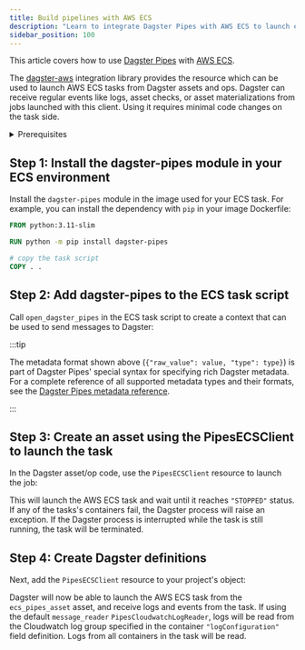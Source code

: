 ```yaml
---
title: Build pipelines with AWS ECS
description: "Learn to integrate Dagster Pipes with AWS ECS to launch external code from Dagster assets."
sidebar_position: 100
---
```


This article covers how to use [Dagster Pipes](/guides/build/external-pipelines/) with [AWS ECS](https://aws.amazon.com/ecs/).

The [dagster-aws](/api/libraries/dagster-aws) integration library provides the <PyObject section="libraries" object="pipes.PipesECSClient" module="dagster_aws" /> resource which can be used to launch AWS ECS tasks from Dagster assets and ops. Dagster can receive regular events like logs, asset checks, or asset materializations from jobs launched with this client. Using it requires minimal code changes on the task side.

<details>
  <summary>Prerequisites</summary>

    - **In the Dagster environment**, you'll need to:

    - Install the following packages:

        ```shell
        pip install dagster dagster-webserver dagster-aws
        ```

        Refer to the [Dagster installation guide](/getting-started/installation) for more info.

    - **Configure AWS authentication credentials.** If you don't have this set up already, refer to the [boto3 quickstart](https://boto3.amazonaws.com/v1/documentation/api/latest/guide/quickstart.html).

    - **In AWS**, you'll need:

    - An existing AWS account
    - An AWS ECS task. To receive logs and events from a task container, it must have `"logDriver"` set to `"awslogs"` in `"logConfiguration"`.

</details>


## Step 1: Install the dagster-pipes module in your ECS environment

Install the `dagster-pipes` module in the image used for your ECS task. For example, you can install the dependency with `pip` in your image Dockerfile:

```Dockerfile
FROM python:3.11-slim

RUN python -m pip install dagster-pipes

# copy the task script
COPY . .
```

## Step 2: Add dagster-pipes to the ECS task script

Call `open_dagster_pipes` in the ECS task script to create a context that can be used to send messages to Dagster:

<CodeExample path="docs_snippets/docs_snippets/guides/dagster/dagster_pipes/ecs/task.py" />

:::tip

The metadata format shown above (`{"raw_value": value, "type": type}`) is part of Dagster Pipes' special syntax for specifying rich Dagster metadata. For a complete reference of all supported metadata types and their formats, see the [Dagster Pipes metadata reference](/guides/build/external-pipelines/using-dagster-pipes/reference#passing-rich-metadata-to-dagster).

:::

## Step 3: Create an asset using the PipesECSClient to launch the task

In the Dagster asset/op code, use the `PipesECSClient` resource to launch the job:

<CodeExample path="docs_snippets/docs_snippets/guides/dagster/dagster_pipes/ecs/dagster_code.py" startAfter="start_asset_marker" endBefore="=end_asset_marker" />

This will launch the AWS ECS task and wait until it reaches `"STOPPED"` status. If any of the tasks's containers fail, the Dagster process will raise an exception. If the Dagster process is interrupted while the task is still running, the task will be terminated.

## Step 4: Create Dagster definitions

Next, add the `PipesECSClient` resource to your project's <PyObject section="definitions" module="dagster" object="Definitions" /> object:

<CodeExample path="docs_snippets/docs_snippets/guides/dagster/dagster_pipes/ecs/dagster_code.py" startAfter="start_definitions_marker" endBefore="=end_definitions_marker" />

Dagster will now be able to launch the AWS ECS task from the `ecs_pipes_asset` asset, and receive logs and events from the task. If using the default `message_reader` `PipesCloudwatchLogReader`, logs will be read from the Cloudwatch log group specified in the container `"logConfiguration"` field definition. Logs from all containers in the task will be read.
